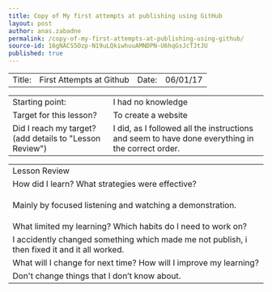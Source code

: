 ```yaml
---
title: Copy of My first attempts at publishing using GitHub
layout: post
author: anas.zabadne
permalink: /copy-of-my-first-attempts-at-publishing-using-github/
source-id: 16gNACS5Ozp-N19uLQkiwhuuAMNDPN-U6hqGsJcTJtJU
published: true
---
```

<table>
  <tr>
    <td>Title:  </td>
    <td>First Attempts at Github  </td>
    <td> Date:  </td>
    <td>06/01/17</td>
  </tr>
</table>


<table>
  <tr>
    <td>Starting point:</td>
    <td>I had no knowledge</td>
  </tr>
  <tr>
    <td>Target for this lesson?</td>
    <td>To create a website</td>
  </tr>
  <tr>
    <td>Did I reach my target? 
(add details to "Lesson Review")</td>
    <td>I did, as I followed all the instructions and seem to have done everything in the correct order.</td>
  </tr>
</table>


<table>
  <tr>
    <td>Lesson Review</td>
  </tr>
  <tr>
    <td>How did I learn? What strategies were effective? </td>
  </tr>
  <tr>
    <td>


Mainly by focused listening and watching a demonstration.</td>
  </tr>
  <tr>
    <td>What limited my learning? Which habits do I need to work on? </td>
  </tr>
  <tr>
    <td>
I accidently changed something which made me not publish, i then fixed it and it all worked.</td>
  </tr>
  <tr>
    <td>What will I change for next time? How will I improve my learning?</td>
  </tr>
  <tr>
    <td>
Don't change things that I don’t know about.</td>
  </tr>
</table>


